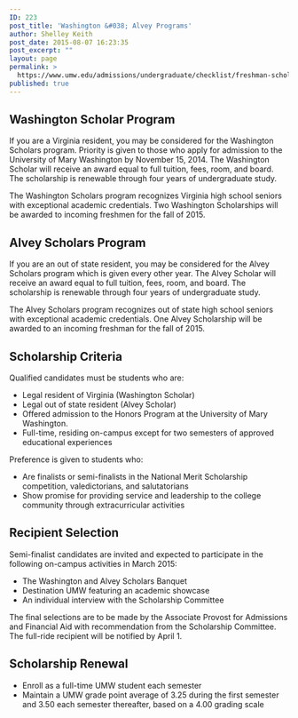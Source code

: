 ```yaml
---
ID: 223
post_title: 'Washington &#038; Alvey Programs'
author: Shelley Keith
post_date: 2015-08-07 16:23:35
post_excerpt: ""
layout: page
permalink: >
  https://www.umw.edu/admissions/undergraduate/checklist/freshman-scholarships/washington-and-alvey/
published: true
---
```

<h2>Washington Scholar Program</h2>
If you are a Virginia resident, you may be considered for the Washington Scholars program. Priority is given to those who apply for admission to the University of Mary Washington by November 15, 2014. The Washington Scholar will receive an award equal to full tuition, fees, room, and board. The scholarship is renewable through four years of undergraduate study.

The Washington Scholars program recognizes Virginia high school seniors with exceptional academic credentials. Two Washington Scholarships will be awarded to incoming freshmen for the fall of 2015.
<h2 class="bold">Alvey Scholars Program</h2>
If you are an out of state resident, you may be considered for the Alvey Scholars program which is given every other year. The Alvey Scholar will receive an award equal to full tuition, fees, room, and board. The scholarship is renewable through four years of undergraduate study.

The Alvey Scholars program recognizes out of state high school seniors with exceptional academic credentials. One Alvey Scholarship will be awarded to an incoming freshman for the fall of 2015.
<h2 class="bold">Scholarship Criteria</h2>
Qualified candidates must be students who are:
<ul>
	<li>Legal resident of Virginia (Washington Scholar)</li>
	<li>Legal out of state resident (Alvey Scholar)</li>
	<li>Offered admission to the Honors Program at the University of Mary Washington.</li>
	<li>Full-time, residing on-campus except for two semesters of approved educational experiences</li>
</ul>
<p class="bold">Preference is given to students who:</p>

<ul>
	<li>Are finalists or semi-finalists in the National Merit Scholarship competition, valedictorians, and salutatorians</li>
	<li>Show promise for providing service and leadership to the college community through extracurricular activities</li>
</ul>
<h2>Recipient Selection</h2>
<p class="bold">Semi-finalist candidates are invited and expected to participate in the following on-campus activities in March 2015:</p>

<ul>
	<li>The Washington and Alvey Scholars Banquet</li>
	<li>Destination UMW featuring an academic showcase</li>
	<li>An individual interview with the Scholarship Committee</li>
</ul>
The final selections are to be made by the Associate Provost for Admissions and Financial Aid with recommendation from the Scholarship Committee. The full-ride recipient will be notified by April 1.
<h2>Scholarship Renewal</h2>
<ul>
	<li>Enroll as a full-time UMW student each semester</li>
	<li>Maintain a UMW grade point average of 3.25 during the first semester and 3.50 each semester thereafter, based on a 4.00 grading scale</li>
</ul>